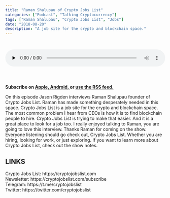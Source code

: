 ```yaml
---
title: "Raman Shalupau of Crypto Jobs List"
categories: ["Podcast", "Talking Cryptocurrency"]
tags: ["Raman Shalupau", "Crypto Jobs List", "Jobs"]
date: "2018-08-20"
description: "A job site for the crypto and blockchain space."
---
```

<audio controls="" preload="none" style="padding-top:2em;padding-bottom:3em; width:100%;">
  <source 
  src="http://traffic.libsyn.com/talkingcryptocurrency/TalkingCryptocurrency_027.mp3"
  type="audio/mpeg">
  Your browser does not support the audio element.
</audio>

<p>
  <strong>
    Subscribe on 
    <a href="https://itunes.apple.com/us/podcast/talking-cryptocurrency/id1388099603?mt=2app=podcast">
        Apple,
    </a>
    <a href="https://www.google.com/podcasts?feed=aHR0cDovL3RhbGtpbmdjcnlwdG9jdXJyZW5jeS5saWJzeW4uY29tL3Jzcw%3D%3D">
      Android,
    </a>
    or
    <a href="http://talkingcryptocurrency.libsyn.com/rss">
      use the RSS feed.
      </a>
  </strong>
</p>

	
On this episode Jason Rigden interviews Raman Shalupau founder of Crypto Jobs List. Raman has made something desperately needed in this space. Crypto Jobs List is a job site for the crypto and blockchain space. The most common problem I hear from CEOs is how it is to find blockchain people to hire. Crypto Jobs List is trying to make that easier. And it is a great place to look for a job too. I really enjoyed talking to Raman, you are going to love this interview. Thanks Raman for coming on the show. Everyone listening should go check out, Crypto Jobs List. Whether you are hiring, looking for work, or just exploring. If you want to learn more about Crypto Jobs List, check out the show notes.


<h2>LINKS</h2>
Crypto Jobs List: https://cryptojobslist.com<br>
Newsletter: https://cryptojobslist.com/subscribe<br>
Telegram: https://t.me/cryptojobslist<br>
Twitter: https://twitter.com/cryptojobslist<br>
